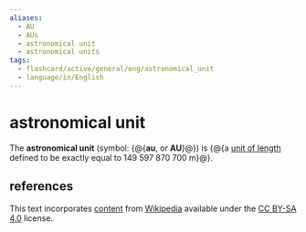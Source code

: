 ```yaml
---
aliases:
  - AU
  - AUs
  - astronomical unit
  - astronomical units
tags:
  - flashcard/active/general/eng/astronomical_unit
  - language/in/English
---
```


# astronomical unit

The __astronomical unit__ (symbol: {@{__au__, or __AU__}@}) is {@{a [unit of length](unit%20of%20length.md) defined to be exactly equal to 149&nbsp;597&nbsp;870&nbsp;700 m}@}.

## references

This text incorporates [content](https://en.wikipedia.org/wiki/astronomical_unit) from [Wikipedia](Wikipedia.md) available under the [CC BY-SA 4.0](https://creativecommons.org/licenses/by-sa/4.0/) license.
